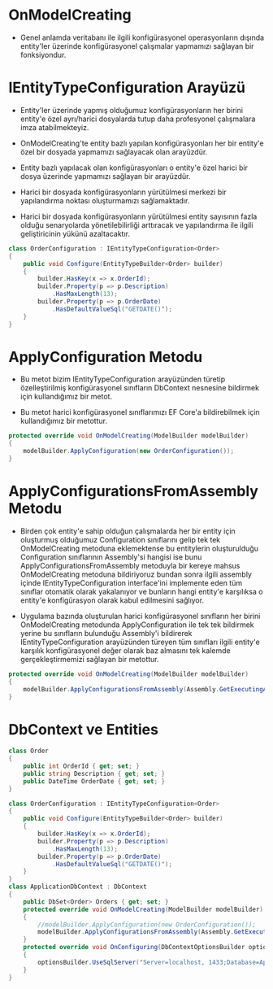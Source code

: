 # OnModelCreating
- Genel anlamda veritabanı ile ilgili konfigürasyonel operasyonların dışında entity'ler üzerinde konfigürasyonel çalışmalar yapmamızı sağlayan bir fonksiyondur.

# IEntityTypeConfiguration<T> Arayüzü
- Entity'ler üzerinde yapmış olduğumuz konfigürasyonların her birini entity'e özel ayrı/harici dosyalarda tutup daha profesyonel çalışmalara imza atabilmekteyiz.

- OnModelCreating'te entity bazlı yapılan konfigürasyonları her bir entity'e özel bir dosyada yapmamızı sağlayacak olan arayüzdür.

- Entity bazlı yapılacak olan konfigürasyonları o entity'e özel harici bir dosya üzerinde yapmamızı sağlayan bir arayüzdür.

- Harici bir dosyada konfigürasyonların yürütülmesi merkezi bir yapılandırma noktası oluşturmamızı sağlamaktadır.

- Harici bir dosyada konfigürasyonların yürütülmesi entity sayısının fazla olduğu senaryolarda yönetilebilirliği arttıracak ve yapılandırma ile ilgili geliştiricinin yükünü azaltacaktır.

```C#
class OrderConfiguration : IEntityTypeConfiguration<Order>
{
    public void Configure(EntityTypeBuilder<Order> builder)
    {
        builder.HasKey(x => x.OrderId);
        builder.Property(p => p.Description)
            .HasMaxLength(13);
        builder.Property(p => p.OrderDate)
            .HasDefaultValueSql("GETDATE()");
    }
}
```

# ApplyConfiguration Metodu
- Bu metot bizim IEntityTypeConfiguration<T> arayüzünden türetip özelleştirilmiş konfigürasyonel sınıfların DbContext nesnesine bildirmek için kullandığımız bir metot.

- Bu metot harici konfigürasyonel sınıflarımızı EF Core'a bildirebilmek için kullandığımız bir metottur.

```C#
protected override void OnModelCreating(ModelBuilder modelBuilder)
{
    modelBuilder.ApplyConfiguration(new OrderConfiguration());
}
```

# ApplyConfigurationsFromAssembly Metodu
- Birden çok entity'e sahip olduğun çalışmalarda her bir entity için oluşturmuş olduğumuz Configuration sınıflarını gelip tek tek OnModelCreating metoduna eklemektense bu entitylerin oluşturulduğu Configuration sınıflarının Assembly'si hangisi ise bunu ApplyConfigurationsFromAssembly metoduyla bir kereye mahsus OnModelCreating metoduna bildiriyoruz bundan sonra ilgili assembly içinde IEntityTypeConfiguration<T> interface'ini implemente eden tüm sınıflar otomatik olarak yakalanıyor ve bunların hangi entity'e karşılıksa o entity'e konfigürasyon olarak kabul edilmesini sağlıyor.

- Uygulama bazında oluşturulan harici konfigürasyonel sınıfların her birini OnModelCreating metodunda ApplyConfiguration ile tek tek bildirmek yerine bu sınıfların bulunduğu Assembly'i bildirerek IEntityTypeConfiguration<T> arayüzünden türeyen tüm sınıfları ilgili entity'e karşılık konfigürasyonel değer olarak baz almasını tek kalemde gerçekleştirmemizi sağlayan bir metottur.

```C#
protected override void OnModelCreating(ModelBuilder modelBuilder)
{
    modelBuilder.ApplyConfigurationsFromAssembly(Assembly.GetExecutingAssembly());
}
```


# DbContext ve Entities
```C#
class Order
{
    public int OrderId { get; set; }
    public string Description { get; set; }
    public DateTime OrderDate { get; set; }
}

class OrderConfiguration : IEntityTypeConfiguration<Order>
{
    public void Configure(EntityTypeBuilder<Order> builder)
    {
        builder.HasKey(x => x.OrderId);
        builder.Property(p => p.Description)
            .HasMaxLength(13);
        builder.Property(p => p.OrderDate)
            .HasDefaultValueSql("GETDATE()");
    }
}
class ApplicationDbContext : DbContext
{
    public DbSet<Order> Orders { get; set; }
    protected override void OnModelCreating(ModelBuilder modelBuilder)
    {
        //modelBuilder.ApplyConfiguration(new OrderConfiguration());
        modelBuilder.ApplyConfigurationsFromAssembly(Assembly.GetExecutingAssembly());
    }
    protected override void OnConfiguring(DbContextOptionsBuilder optionsBuilder)
    {
        optionsBuilder.UseSqlServer("Server=localhost, 1433;Database=ApplicationDB;User ID=SA;Password=1q2w3e4r!.;");
    }
}
```